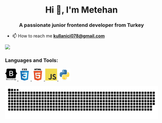 <h1 align="center">Hi 👋, I'm Metehan</h1>
<h3 align="center">A passionate junior frontend developer from Turkey</h3>

- 📫 How to reach me **kullanici078@gmail.com**

![](https://komarev.com/ghpvc/?username=MetehanCantemur-github-username&color=dc143c)
<p align="left">
</p>

<h3 align="left">Languages and Tools:</h3>
<p align="left"> <a href="https://getbootstrap.com" target="_blank" rel="noreferrer"> <img src="https://raw.githubusercontent.com/devicons/devicon/master/icons/bootstrap/bootstrap-plain-wordmark.svg" alt="bootstrap" width="40" height="40"/> </a> <a href="https://www.w3schools.com/css/" target="_blank" rel="noreferrer"> <img src="https://raw.githubusercontent.com/devicons/devicon/master/icons/css3/css3-original-wordmark.svg" alt="css3" width="40" height="40"/> </a> <a href="https://www.w3.org/html/" target="_blank" rel="noreferrer"> <img src="https://raw.githubusercontent.com/devicons/devicon/master/icons/html5/html5-original-wordmark.svg" alt="html5" width="40" height="40"/> </a> <a href="https://developer.mozilla.org/en-US/docs/Web/JavaScript" target="_blank" rel="noreferrer"> <img src="https://raw.githubusercontent.com/devicons/devicon/master/icons/javascript/javascript-original.svg" alt="javascript" width="40" height="40"/> </a> <a href="https://www.python.org" target="_blank" rel="noreferrer"> <img src="https://raw.githubusercontent.com/devicons/devicon/master/icons/python/python-original.svg" alt="python" width="40" height="40"/> </a> </p>

<picture>
  <source media="(prefers-color-scheme: dark)" srcset="https://raw.githubusercontent.com/MetehanCantemur/MetehanCantemur/output/github-contribution-grid-snake-dark.svg">
  <source media="(prefers-color-scheme: light)" srcset="https://raw.githubusercontent.com/MetehanCantemur/MetehanCantemur/output/github-contribution-grid-snake.svg">
  <img alt="github contribution grid snake animation" src="https://raw.githubusercontent.com/MetehanCantemur/MetehanCantemur/output/github-contribution-grid-snake.svg">
</picture>
